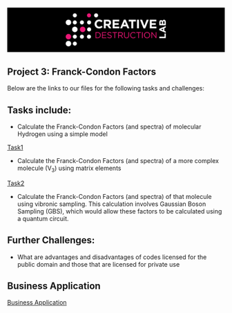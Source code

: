 ![CDL 2020 Cohort Project](../figures/CDL_logo.jpg)
## Project 3: Franck-Condon Factors

Below are the links to our files for the following tasks and challenges:

## Tasks include:
* Calculate the Franck-Condon Factors (and spectra) of molecular Hydrogen using a simple model

[Task1](https://github.com/tina-seb/CohortProject_2020/blob/master/Project_2_VQE_Molecules/S1_Classical_Methods_Demo.ipynb)

* Calculate the Franck-Condon Factors (and spectra) of a more complex molecule (V<sub>3</sub>) using matrix elements

[Task2](https://github.com/tina-seb/CohortProject_2020/blob/master/Project_2_VQE_Molecules/S1_Classical_Methods_Demo.ipynb)

* Calculate the Franck-Condon Factors (and spectra) of that molecule using vibronic sampling. This calculation involves Gaussian Boson Sampling (GBS), which would allow these factors to be calculated using a quantum circuit.

## Further Challenges:

* What are advantages and disadvantages of codes licensed for the public domain and those that are licensed for private use

## Business Application

[Business Application](https://github.com/tina-seb/CohortProject_2020/blob/master/Project_2_VQE_Molecules/S1_Classical_Methods_Demo.ipynb)
